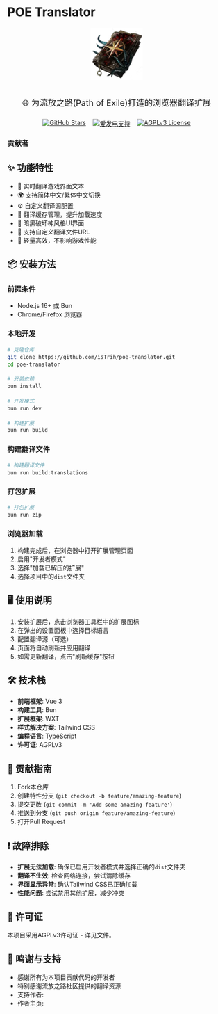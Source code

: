 # POE Translator

<div align="center">
  <!-- 为徽标添加外边距，使其下方有更多空间 -->
  <img src="assets/icon.png" width="120" alt="POE Translator Logo" style="margin-bottom: 1rem;">
  <!-- 为描述文本设置字体大小和外边距 -->
  <p style="font-size: 1.2rem; margin-bottom: 1.5rem;">🌐 为流放之路(Path of Exile)打造的浏览器翻译扩展</p>
  <!-- 为徽章容器添加间距，优化布局 -->
  <div style="display: flex; gap: 1rem; justify-content: center;">
    <a href="https://github.com/isTrih/poe-translator"><img src="https://img.shields.io/github/stars/isTrih/poe-translator?style=social" alt="GitHub Stars"></a>
    <a href="https://afdian.tv/a/istrih"><img src="https://img.shields.io/badge/爱发电-支持作者-orange" alt="爱发电支持"></a>
    <a href="https://www.gnu.org/licenses/agpl-3.0.html"><img src="https://img.shields.io/badge/License-AGPLv3-blue.svg" alt="AGPLv3 License"></a>
  </div>
  <!-- 添加贡献者模块 -->
</div>

### 贡献者
<!-- readme: contributors -start -->
<!-- readme: contributors -end -->

## ✨ 功能特性

- 🔄 实时翻译游戏界面文本
- 🌍 支持简体中文/繁体中文切换
- ⚙️ 自定义翻译源配置
- 💾 翻译缓存管理，提升加载速度
- 🎨 暗黑破坏神风格UI界面
- 🔧 支持自定义翻译文件URL
- 🚀 轻量高效，不影响游戏性能

## 📦 安装方法

### 前提条件
- Node.js 16+ 或 Bun
- Chrome/Firefox 浏览器

### 本地开发
```bash
# 克隆仓库
git clone https://github.com/isTrih/poe-translator.git
cd poe-translator

# 安装依赖
bun install

# 开发模式
bun run dev

# 构建扩展
bun run build
```
### 构建翻译文件
```bash
# 构建翻译文件
bun run build:translations
```
### 打包扩展
```bash
# 打包扩展
bun run zip
```
### 浏览器加载
1. 构建完成后，在浏览器中打开扩展管理页面
2. 启用"开发者模式"
3. 选择"加载已解压的扩展"
4. 选择项目中的`dist`文件夹

## 🖥️ 使用说明

1. 安装扩展后，点击浏览器工具栏中的扩展图标
2. 在弹出的设置面板中选择目标语言
3. 配置翻译源（可选）
4. 页面将自动刷新并应用翻译
5. 如需更新翻译，点击"刷新缓存"按钮

## 🛠️ 技术栈
- **前端框架**: Vue 3
- **构建工具**: Bun
- **扩展框架**: WXT
- **样式解决方案**: Tailwind CSS
- **编程语言**: TypeScript
- **许可证**: AGPLv3

## 🤝 贡献指南
1. Fork本仓库
2. 创建特性分支 (`git checkout -b feature/amazing-feature`)
3. 提交更改 (`git commit -m 'Add some amazing feature'`)
4. 推送到分支 (`git push origin feature/amazing-feature`)
5. 打开Pull Request

## ❗ 故障排除
- **扩展无法加载**: 确保已启用开发者模式并选择正确的`dist`文件夹
- **翻译不生效**: 检查网络连接，尝试清除缓存
- **界面显示异常**: 确认Tailwind CSS已正确加载
- **性能问题**: 尝试禁用其他扩展，减少冲突

## 📄 许可证
本项目采用AGPLv3许可证 - 详见<mcfile name="LICENSE" path="/Users/trih/Downloads/poeProject/poe-translator/LICENSE"></mcfile>文件。

## 🙏 鸣谢与支持
- 感谢所有为本项目贡献代码的开发者
- 特别感谢流放之路社区提供的翻译资源
- 支持作者: <mcurl name="爱发电" url="https://afdian.tv/a/istrih"></mcurl>
- 作者主页: <mcurl name="踩蘑菇" url="https://www.caimogu.cc/author/istrih"></mcurl>

